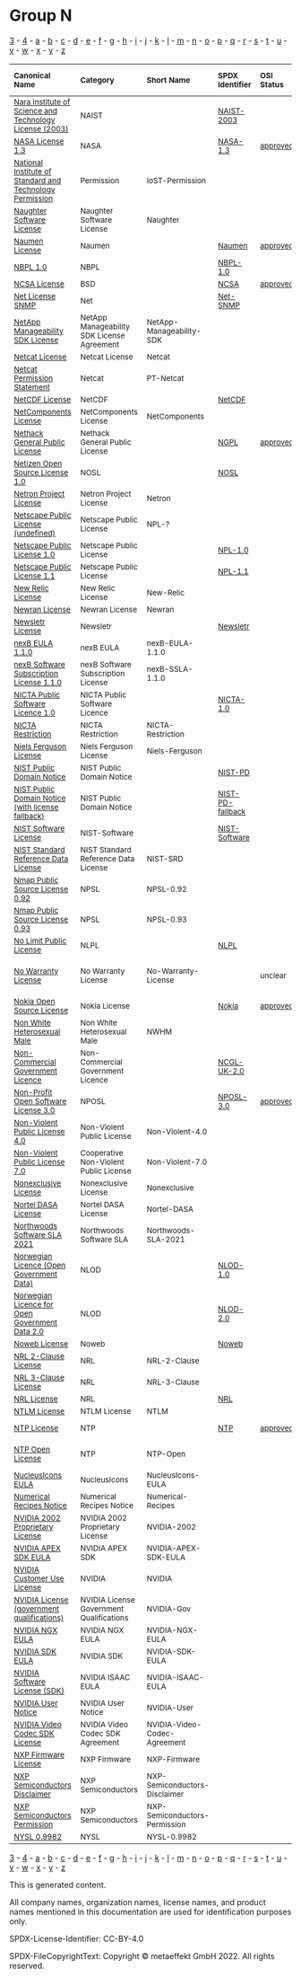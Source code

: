 # Group N

[3](../[3]/README.md) -
[4](../[4]/README.md) -
[a](../[a]/README.md) - 
[b](../[b]/README.md) - 
[c](../[c]/README.md) - 
[d](../[d]/README.md) - 
[e](../[e]/README.md) - 
[f](../[f]/README.md) - 
[g](../[g]/README.md) - 
[h](../[h]/README.md) - 
[i](../[i]/README.md) - 
[j](../[j]/README.md) - 
[k](../[k]/README.md) - 
[l](../[l]/README.md) - 
[m](../[m]/README.md) - 
[n](../[n]/README.md) - 
[o](../[o]/README.md) - 
[p](../[p]/README.md) - 
[q](../[q]/README.md) - 
[r](../[r]/README.md) - 
[s](../[s]/README.md) - 
[t](../[t]/README.md) - 
[u](../[u]/README.md) - 
[v](../[v]/README.md) - 
[w](../[w]/README.md) - 
[x](../[x]/README.md) - 
[y](../[y]/README.md) - 
[z](../[z]/README.md)

|<sup>Canonical Name</sup>|<sup>Category</sup>|<sup>Short Name</sup>|<sup>SPDX Identifier</sup>|<sup>OSI Status</sup>|<sup>Open CoDE Status</sup>|<sup>ScanCode</sup>|<sup>Matched ScanCode</sup>|<sup>Type</sup>|
| :-- | :-- | :-- | :-- | :-- | :-- | :-- | :-- | :-- |
|<sup>[Nara Institute of Science and Technology License (2003)]([na]/Nara-Institute-of-Science-and-Technology-License-(2003).yaml)</sup>|<sup>NAIST</sup>|<sup> </sup>|<sup>[NAIST-2003](https://spdx.org/licenses/NAIST-2003.html)</sup>| |<sup>approved</sup>|<sup>[naist-2003](https://github.com/nexB/scancode-toolkit/blob/develop/src/licensedcode/data/licenses/naist-2003.LICENSE)</sup>|<sup>[naist-2003](https://github.com/nexB/scancode-toolkit/blob/develop/src/licensedcode/data/licenses/naist-2003.LICENSE)</sup>|<sup>terms</sup>|
|<sup>[NASA License 1.3]([na]/NASA-License-1.3.yaml)</sup>|<sup>NASA</sup>|<sup> </sup>|<sup>[NASA-1.3](https://spdx.org/licenses/NASA-1.3.html)</sup>|<sup>[approved](https://opensource.org/licenses/?ls=NASA-1.3)</sup>| |<sup>[nasa-1.3](https://github.com/nexB/scancode-toolkit/blob/develop/src/licensedcode/data/licenses/nasa-1.3.LICENSE)</sup>|<sup>[nasa-1.3](https://github.com/nexB/scancode-toolkit/blob/develop/src/licensedcode/data/licenses/nasa-1.3.LICENSE)</sup>|<sup>terms</sup>|
|<sup>[National Institute of Standard and Technology Permission]([na]/National-Institute-of-Standard-and-Technology-Permission.yaml)</sup>|<sup>Permission</sup>|<sup>IoST-Permission</sup>| | | | |<sup>[mit-old-style](https://github.com/nexB/scancode-toolkit/blob/develop/src/licensedcode/data/licenses/mit-old-style.LICENSE)</sup>|<sup>terms</sup>|
|<sup>[Naughter Software License]([na]/Naughter-Software-License.yaml)</sup>|<sup>Naughter Software License</sup>|<sup>Naughter</sup>| | | |<sup>[naughter](https://github.com/nexB/scancode-toolkit/blob/develop/src/licensedcode/data/licenses/naughter.LICENSE)</sup>|<sup>[naughter](https://github.com/nexB/scancode-toolkit/blob/develop/src/licensedcode/data/licenses/naughter.LICENSE)</sup>|<sup>terms</sup>|
|<sup>[Naumen License]([na]/Naumen-License.yaml)</sup>|<sup>Naumen</sup>|<sup> </sup>|<sup>[Naumen](https://spdx.org/licenses/Naumen.html)</sup>|<sup>[approved](https://opensource.org/licenses/?ls=Naumen)</sup>|<sup>approved</sup>|<sup>[naumen](https://github.com/nexB/scancode-toolkit/blob/develop/src/licensedcode/data/licenses/naumen.LICENSE)</sup>|<sup>[naumen](https://github.com/nexB/scancode-toolkit/blob/develop/src/licensedcode/data/licenses/naumen.LICENSE)</sup>|<sup>terms</sup>|
|<sup>[NBPL 1.0]([nb]/NBPL-1.0.yaml)</sup>|<sup>NBPL</sup>|<sup> </sup>|<sup>[NBPL-1.0](https://spdx.org/licenses/NBPL-1.0.html)</sup>| | |<sup>[nbpl-1.0](https://github.com/nexB/scancode-toolkit/blob/develop/src/licensedcode/data/licenses/nbpl-1.0.LICENSE)</sup>|<sup>[nbpl-1.0](https://github.com/nexB/scancode-toolkit/blob/develop/src/licensedcode/data/licenses/nbpl-1.0.LICENSE)</sup>|<sup>terms</sup>|
|<sup>[NCSA License]([nc]/NCSA-License.yaml)</sup>|<sup>BSD</sup>|<sup> </sup>|<sup>[NCSA](https://spdx.org/licenses/NCSA.html)</sup>|<sup>[approved](https://opensource.org/licenses/?ls=NCSA)</sup>|<sup>approved</sup>|<sup>[uoi-ncsa](https://github.com/nexB/scancode-toolkit/blob/develop/src/licensedcode/data/licenses/uoi-ncsa.LICENSE)</sup>|<sup>[uoi-ncsa](https://github.com/nexB/scancode-toolkit/blob/develop/src/licensedcode/data/licenses/uoi-ncsa.LICENSE)</sup>|<sup>terms</sup>|
|<sup>[Net License SNMP]([ne]/Net-License-SNMP.yaml)</sup>|<sup>Net</sup>|<sup> </sup>|<sup>[Net-SNMP](https://spdx.org/licenses/Net-SNMP.html)</sup>| | | |<sup>[bsd-new](https://github.com/nexB/scancode-toolkit/blob/develop/src/licensedcode/data/licenses/bsd-new.LICENSE), [cmu-uc](https://github.com/nexB/scancode-toolkit/blob/develop/src/licensedcode/data/licenses/cmu-uc.LICENSE)</sup>|<sup>terms</sup>|
|<sup>[NetApp Manageability SDK License]([ne]/NetApp-Manageability-SDK-License.yaml)</sup>|<sup>NetApp Manageability SDK License Agreement</sup>|<sup>NetApp-Manageability-SDK</sup>| | | |<sup>[netapp-sdk-aug2020](https://github.com/nexB/scancode-toolkit/blob/develop/src/licensedcode/data/licenses/netapp-sdk-aug2020.LICENSE)</sup>|<sup>[netapp-sdk-aug2020](https://github.com/nexB/scancode-toolkit/blob/develop/src/licensedcode/data/licenses/netapp-sdk-aug2020.LICENSE)</sup>|<sup>terms</sup>|
|<sup>[Netcat License]([ne]/Netcat-License.yaml)</sup>|<sup>Netcat License</sup>|<sup>Netcat</sup>| | |<sup>approved</sup>|<sup>[netcat](https://github.com/nexB/scancode-toolkit/blob/develop/src/licensedcode/data/licenses/netcat.LICENSE)</sup>|<sup>[netcat](https://github.com/nexB/scancode-toolkit/blob/develop/src/licensedcode/data/licenses/netcat.LICENSE)</sup>|<sup>terms</sup>|
|<sup>[Netcat Permission Statement]([ne]/Netcat-Permission-Statement.yaml)</sup>|<sup>Netcat</sup>|<sup>PT-Netcat</sup>| | | | | |<sup>terms</sup>|
|<sup>[NetCDF License]([ne]/NetCDF-License.yaml)</sup>|<sup>NetCDF</sup>|<sup> </sup>|<sup>[NetCDF](https://spdx.org/licenses/NetCDF.html)</sup>| |<sup>approved</sup>|<sup>[netcdf](https://github.com/nexB/scancode-toolkit/blob/develop/src/licensedcode/data/licenses/netcdf.LICENSE)</sup>|<sup>[netcdf](https://github.com/nexB/scancode-toolkit/blob/develop/src/licensedcode/data/licenses/netcdf.LICENSE)</sup>|<sup>terms</sup>|
|<sup>[NetComponents License]([ne]/NetComponents-License.yaml)</sup>|<sup>NetComponents License</sup>|<sup>NetComponents</sup>| | | |<sup>[netcomponents](https://github.com/nexB/scancode-toolkit/blob/develop/src/licensedcode/data/licenses/netcomponents.LICENSE)</sup>|<sup>[netcomponents](https://github.com/nexB/scancode-toolkit/blob/develop/src/licensedcode/data/licenses/netcomponents.LICENSE)</sup>|<sup>terms</sup>|
|<sup>[Nethack General Public License]([ne]/Nethack-General-Public-License.yaml)</sup>|<sup>Nethack General Public License</sup>|<sup> </sup>|<sup>[NGPL](https://spdx.org/licenses/NGPL.html)</sup>|<sup>[approved](https://opensource.org/licenses/?ls=NGPL)</sup>|<sup>approved</sup>|<sup>[ngpl](https://github.com/nexB/scancode-toolkit/blob/develop/src/licensedcode/data/licenses/ngpl.LICENSE)</sup>|<sup>[ngpl](https://github.com/nexB/scancode-toolkit/blob/develop/src/licensedcode/data/licenses/ngpl.LICENSE)</sup>|<sup>terms</sup>|
|<sup>[Netizen Open Source License 1.0]([ne]/Netizen-Open-Source-License-1.0.yaml)</sup>|<sup>NOSL</sup>|<sup> </sup>|<sup>[NOSL](https://spdx.org/licenses/NOSL.html)</sup>| |<sup>approved</sup>|<sup>[nosl-1.0](https://github.com/nexB/scancode-toolkit/blob/develop/src/licensedcode/data/licenses/nosl-1.0.LICENSE)</sup>|<sup>[nosl-1.0](https://github.com/nexB/scancode-toolkit/blob/develop/src/licensedcode/data/licenses/nosl-1.0.LICENSE)</sup>|<sup>terms</sup>|
|<sup>[Netron Project License]([ne]/Netron-Project-License.yaml)</sup>|<sup>Netron Project License</sup>|<sup>Netron</sup>| | | |<sup>[netron](https://github.com/nexB/scancode-toolkit/blob/develop/src/licensedcode/data/licenses/netron.LICENSE)</sup>|<sup>[netron](https://github.com/nexB/scancode-toolkit/blob/develop/src/licensedcode/data/licenses/netron.LICENSE)</sup>|<sup>terms</sup>|
|<sup>[Netscape Public License (undefined)]([ne]/Netscape-Public-License-(undefined).yaml)</sup>|<sup>Netscape Public License</sup>|<sup>NPL-?</sup>| | | | | |<sup>terms</sup>|
|<sup>[Netscape Public License 1.0]([ne]/Netscape-Public-License-1.0.yaml)</sup>|<sup>Netscape Public License</sup>|<sup> </sup>|<sup>[NPL-1.0](https://spdx.org/licenses/NPL-1.0.html)</sup>| | |<sup>[npl-1.0](https://github.com/nexB/scancode-toolkit/blob/develop/src/licensedcode/data/licenses/npl-1.0.LICENSE)</sup>|<sup>[npl-1.0](https://github.com/nexB/scancode-toolkit/blob/develop/src/licensedcode/data/licenses/npl-1.0.LICENSE)</sup>|<sup>terms</sup>|
|<sup>[Netscape Public License 1.1]([ne]/Netscape-Public-License-1.1.yaml)</sup>|<sup>Netscape Public License</sup>|<sup> </sup>|<sup>[NPL-1.1](https://spdx.org/licenses/NPL-1.1.html)</sup>| |<sup>approved</sup>|<sup>[npl-1.1](https://github.com/nexB/scancode-toolkit/blob/develop/src/licensedcode/data/licenses/npl-1.1.LICENSE)</sup>|<sup>[npl-1.1](https://github.com/nexB/scancode-toolkit/blob/develop/src/licensedcode/data/licenses/npl-1.1.LICENSE)</sup>|<sup>terms</sup>|
|<sup>[New Relic License]([ne]/New-Relic-License.yaml)</sup>|<sup>New Relic License</sup>|<sup>New-Relic</sup>| | | |<sup>[new-relic](https://github.com/nexB/scancode-toolkit/blob/develop/src/licensedcode/data/licenses/new-relic.LICENSE)</sup>|<sup>[new-relic](https://github.com/nexB/scancode-toolkit/blob/develop/src/licensedcode/data/licenses/new-relic.LICENSE)</sup>|<sup>terms</sup>|
|<sup>[Newran License]([ne]/Newran-License.yaml)</sup>|<sup>Newran License</sup>|<sup>Newran</sup>| | | |<sup>[newran](https://github.com/nexB/scancode-toolkit/blob/develop/src/licensedcode/data/licenses/newran.LICENSE)</sup>|<sup>[newran](https://github.com/nexB/scancode-toolkit/blob/develop/src/licensedcode/data/licenses/newran.LICENSE)</sup>|<sup>terms</sup>|
|<sup>[Newsletr License]([ne]/Newsletr-License.yaml)</sup>|<sup>Newsletr</sup>|<sup> </sup>|<sup>[Newsletr](https://spdx.org/licenses/Newsletr.html)</sup>| | |<sup>[newsletr](https://github.com/nexB/scancode-toolkit/blob/develop/src/licensedcode/data/licenses/newsletr.LICENSE)</sup>|<sup>[newsletr](https://github.com/nexB/scancode-toolkit/blob/develop/src/licensedcode/data/licenses/newsletr.LICENSE)</sup>|<sup>terms</sup>|
|<sup>[nexB EULA 1.1.0]([ne]/nexB-EULA-1.1.0.yaml)</sup>|<sup>nexB EULA</sup>|<sup>nexB-EULA-1.1.0</sup>| | | |<sup>[nexb-eula-saas-1.1.0](https://github.com/nexB/scancode-toolkit/blob/develop/src/licensedcode/data/licenses/nexb-eula-saas-1.1.0.LICENSE)</sup>|<sup>[nexb-eula-saas-1.1.0](https://github.com/nexB/scancode-toolkit/blob/develop/src/licensedcode/data/licenses/nexb-eula-saas-1.1.0.LICENSE)</sup>|<sup>terms</sup>|
|<sup>[nexB Software Subscription License 1.1.0]([ne]/nexB-Software-Subscription-License-1.1.0.yaml)</sup>|<sup>nexB Software Subscription License</sup>|<sup>nexB-SSLA-1.1.0</sup>| | | |<sup>[nexb-ssla-1.1.0](https://github.com/nexB/scancode-toolkit/blob/develop/src/licensedcode/data/licenses/nexb-ssla-1.1.0.LICENSE)</sup>|<sup>[nexb-ssla-1.1.0](https://github.com/nexB/scancode-toolkit/blob/develop/src/licensedcode/data/licenses/nexb-ssla-1.1.0.LICENSE)</sup>|<sup>terms</sup>|
|<sup>[NICTA Public Software Licence 1.0]([ni]/NICTA-Public-Software-Licence-1.0.yaml)</sup>|<sup>NICTA Public Software Licence</sup>|<sup> </sup>|<sup>[NICTA-1.0](https://spdx.org/licenses/NICTA-1.0.html)</sup>| | |<sup>[nicta-psl](https://github.com/nexB/scancode-toolkit/blob/develop/src/licensedcode/data/licenses/nicta-psl.LICENSE)</sup>|<sup>[nicta-psl](https://github.com/nexB/scancode-toolkit/blob/develop/src/licensedcode/data/licenses/nicta-psl.LICENSE)</sup>|<sup>terms</sup>|
|<sup>[NICTA Restriction]([ni]/NICTA-Restriction.yaml)</sup>|<sup>NICTA Restriction</sup>|<sup>NICTA-Restriction</sup>| | | |<sup>[nicta-exception](https://github.com/nexB/scancode-toolkit/blob/develop/src/licensedcode/data/licenses/nicta-exception.LICENSE)</sup>|<sup>[nicta-exception](https://github.com/nexB/scancode-toolkit/blob/develop/src/licensedcode/data/licenses/nicta-exception.LICENSE)</sup>|<sup>terms</sup>|
|<sup>[Niels Ferguson License]([ni]/Niels-Ferguson-License.yaml)</sup>|<sup>Niels Ferguson License</sup>|<sup>Niels-Ferguson</sup>| | | |<sup>[niels-ferguson](https://github.com/nexB/scancode-toolkit/blob/develop/src/licensedcode/data/licenses/niels-ferguson.LICENSE)</sup>|<sup>[niels-ferguson](https://github.com/nexB/scancode-toolkit/blob/develop/src/licensedcode/data/licenses/niels-ferguson.LICENSE)</sup>|<sup>terms</sup>|
|<sup>[NIST Public Domain Notice]([ni]/NIST-Public-Domain-Notice.yaml)</sup>|<sup>NIST Public Domain Notice</sup>|<sup> </sup>|<sup>[NIST-PD](https://spdx.org/licenses/NIST-PD.html)</sup>| |<sup>approved</sup>|<sup>[nist-pd](https://github.com/nexB/scancode-toolkit/blob/develop/src/licensedcode/data/licenses/nist-pd.LICENSE)</sup>|<sup>[nist-pd](https://github.com/nexB/scancode-toolkit/blob/develop/src/licensedcode/data/licenses/nist-pd.LICENSE)</sup>|<sup>terms</sup>|
|<sup>[NIST Public Domain Notice (with license fallback)]([ni]/NIST-Public-Domain-Notice-(with-license-fallback).yaml)</sup>|<sup>NIST Public Domain Notice</sup>|<sup> </sup>|<sup>[NIST-PD-fallback](https://spdx.org/licenses/NIST-PD-fallback.html)</sup>| | |<sup>[nist-pd-fallback](https://github.com/nexB/scancode-toolkit/blob/develop/src/licensedcode/data/licenses/nist-pd-fallback.LICENSE)</sup>| |<sup>terms</sup>|
|<sup>[NIST Software License]([ni]/NIST-Software-License.yaml)</sup>|<sup>NIST-Software</sup>|<sup> </sup>|<sup>[NIST-Software](https://spdx.org/licenses/NIST-Software.html)</sup>| | | |<sup>[nist-pd](https://github.com/nexB/scancode-toolkit/blob/develop/src/licensedcode/data/licenses/nist-pd.LICENSE)</sup>|<sup>terms</sup>|
|<sup>[NIST Standard Reference Data License]([ni]/NIST-Standard-Reference-Data-License.yaml)</sup>|<sup>NIST Standard Reference Data License</sup>|<sup>NIST-SRD</sup>| | | |<sup>[nist-srd](https://github.com/nexB/scancode-toolkit/blob/develop/src/licensedcode/data/licenses/nist-srd.LICENSE)</sup>|<sup>[nist-srd](https://github.com/nexB/scancode-toolkit/blob/develop/src/licensedcode/data/licenses/nist-srd.LICENSE)</sup>|<sup>terms</sup>|
|<sup>[Nmap Public Source License 0.92]([nm]/Nmap-Public-Source-License-0.92.yaml)</sup>|<sup>NPSL</sup>|<sup>NPSL-0.92</sup>| | | |<sup>[npsl-exception-0.92](https://github.com/nexB/scancode-toolkit/blob/develop/src/licensedcode/data/licenses/npsl-exception-0.92.LICENSE)</sup>|<sup>[npsl-exception-0.92](https://github.com/nexB/scancode-toolkit/blob/develop/src/licensedcode/data/licenses/npsl-exception-0.92.LICENSE)</sup>|<sup>terms</sup>|
|<sup>[Nmap Public Source License 0.93]([nm]/Nmap-Public-Source-License-0.93.yaml)</sup>|<sup>NPSL</sup>|<sup>NPSL-0.93</sup>| | | |<sup>[npsl-exception-0.93](https://github.com/nexB/scancode-toolkit/blob/develop/src/licensedcode/data/licenses/npsl-exception-0.93.LICENSE)</sup>|<sup>[npsl-exception-0.93](https://github.com/nexB/scancode-toolkit/blob/develop/src/licensedcode/data/licenses/npsl-exception-0.93.LICENSE)</sup>|<sup>terms</sup>|
|<sup>[No Limit Public License]([no]/No-Limit-Public-License.yaml)</sup>|<sup>NLPL</sup>|<sup> </sup>|<sup>[NLPL](https://spdx.org/licenses/NLPL.html)</sup>| |<sup>approved</sup>|<sup>[nlpl](https://github.com/nexB/scancode-toolkit/blob/develop/src/licensedcode/data/licenses/nlpl.LICENSE)</sup>|<sup>[nlpl](https://github.com/nexB/scancode-toolkit/blob/develop/src/licensedcode/data/licenses/nlpl.LICENSE)</sup>|<sup>terms</sup>|
|<sup>[No Warranty License]([no]/No-Warranty-License.yaml)</sup>|<sup>No Warranty License</sup>|<sup>No-Warranty-License</sup>| |<sup>unclear</sup>| | |<sup>[bsd-new](https://github.com/nexB/scancode-toolkit/blob/develop/src/licensedcode/data/licenses/bsd-new.LICENSE), [unknown-license-reference](https://github.com/nexB/scancode-toolkit/blob/develop/src/licensedcode/data/licenses/unknown-license-reference.LICENSE)</sup>|<sup>terms</sup>|
|<sup>[Nokia Open Source License]([no]/Nokia-Open-Source-License.yaml)</sup>|<sup>Nokia License</sup>|<sup> </sup>|<sup>[Nokia](https://spdx.org/licenses/Nokia.html)</sup>|<sup>[approved](https://opensource.org/licenses/?ls=nokia)</sup>|<sup>approved</sup>|<sup>[nokos-1.0a](https://github.com/nexB/scancode-toolkit/blob/develop/src/licensedcode/data/licenses/nokos-1.0a.LICENSE)</sup>|<sup>[nokos-1.0a](https://github.com/nexB/scancode-toolkit/blob/develop/src/licensedcode/data/licenses/nokos-1.0a.LICENSE)</sup>|<sup>terms</sup>|
|<sup>[Non White Heterosexual Male]([no]/Non-White-Heterosexual-Male.yaml)</sup>|<sup>Non White Heterosexual Male</sup>|<sup>NWHM</sup>| | | |<sup>[nwhm](https://github.com/nexB/scancode-toolkit/blob/develop/src/licensedcode/data/licenses/nwhm.LICENSE)</sup>|<sup>[nwhm](https://github.com/nexB/scancode-toolkit/blob/develop/src/licensedcode/data/licenses/nwhm.LICENSE)</sup>|<sup>terms</sup>|
|<sup>[Non-Commercial Government Licence]([no]/Non-Commercial-Government-Licence.yaml)</sup>|<sup>Non-Commercial Government Licence</sup>|<sup> </sup>|<sup>[NCGL-UK-2.0](https://spdx.org/licenses/NCGL-UK-2.0.html)</sup>| | |<sup>[ncgl-uk-2.0](https://github.com/nexB/scancode-toolkit/blob/develop/src/licensedcode/data/licenses/ncgl-uk-2.0.LICENSE)</sup>|<sup>[ncgl-uk-2.0](https://github.com/nexB/scancode-toolkit/blob/develop/src/licensedcode/data/licenses/ncgl-uk-2.0.LICENSE)</sup>|<sup>terms</sup>|
|<sup>[Non-Profit Open Software License 3.0]([no]/Non-Profit-Open-Software-License-3.0.yaml)</sup>|<sup>NPOSL</sup>|<sup> </sup>|<sup>[NPOSL-3.0](https://spdx.org/licenses/NPOSL-3.0.html)</sup>|<sup>[approved](https://opensource.org/licenses/?ls=NPOSL-3.0)</sup>| |<sup>[nosl-3.0](https://github.com/nexB/scancode-toolkit/blob/develop/src/licensedcode/data/licenses/nosl-3.0.LICENSE)</sup>|<sup>[nosl-3.0](https://github.com/nexB/scancode-toolkit/blob/develop/src/licensedcode/data/licenses/nosl-3.0.LICENSE)</sup>|<sup>terms</sup>|
|<sup>[Non-Violent Public License 4.0]([no]/Non-Violent-Public-License-4.0.yaml)</sup>|<sup>Non-Violent Public License</sup>|<sup>Non-Violent-4.0</sup>| | | |<sup>[non-violent-4.0](https://github.com/nexB/scancode-toolkit/blob/develop/src/licensedcode/data/licenses/non-violent-4.0.LICENSE)</sup>|<sup>[non-violent-4.0](https://github.com/nexB/scancode-toolkit/blob/develop/src/licensedcode/data/licenses/non-violent-4.0.LICENSE)</sup>|<sup>terms</sup>|
|<sup>[Non-Violent Public License 7.0]([no]/Non-Violent-Public-License-7.0.yaml)</sup>|<sup>Cooperative Non-Violent Public License</sup>|<sup>Non-Violent-7.0</sup>| | | |<sup>[non-violent-7.0](https://github.com/nexB/scancode-toolkit/blob/develop/src/licensedcode/data/licenses/non-violent-7.0.LICENSE)</sup>|<sup>[non-violent-7.0](https://github.com/nexB/scancode-toolkit/blob/develop/src/licensedcode/data/licenses/non-violent-7.0.LICENSE)</sup>|<sup>terms</sup>|
|<sup>[Nonexclusive License]([no]/Nonexclusive-License.yaml)</sup>|<sup>Nonexclusive License</sup>|<sup>Nonexclusive</sup>| | | |<sup>[nonexclusive](https://github.com/nexB/scancode-toolkit/blob/develop/src/licensedcode/data/licenses/nonexclusive.LICENSE)</sup>| |<sup>terms</sup>|
|<sup>[Nortel DASA License]([no]/Nortel-DASA-License.yaml)</sup>|<sup>Nortel DASA License</sup>|<sup>Nortel-DASA</sup>| | | |<sup>[nortel-dasa](https://github.com/nexB/scancode-toolkit/blob/develop/src/licensedcode/data/licenses/nortel-dasa.LICENSE)</sup>|<sup>[nortel-dasa](https://github.com/nexB/scancode-toolkit/blob/develop/src/licensedcode/data/licenses/nortel-dasa.LICENSE)</sup>|<sup>terms</sup>|
|<sup>[Northwoods Software SLA 2021]([no]/Northwoods-Software-SLA-2021.yaml)</sup>|<sup>Northwoods Software SLA</sup>|<sup>Northwoods-SLA-2021</sup>| | | |<sup>[northwoods-sla-2021](https://github.com/nexB/scancode-toolkit/blob/develop/src/licensedcode/data/licenses/northwoods-sla-2021.LICENSE)</sup>|<sup>[northwoods-sla-2021](https://github.com/nexB/scancode-toolkit/blob/develop/src/licensedcode/data/licenses/northwoods-sla-2021.LICENSE)</sup>|<sup>terms</sup>|
|<sup>[Norwegian Licence (Open Government Data)]([no]/Norwegian-Licence-(Open-Government-Data).yaml)</sup>|<sup>NLOD</sup>|<sup> </sup>|<sup>[NLOD-1.0](https://spdx.org/licenses/NLOD-1.0.html)</sup>| | |<sup>[nlod-1.0](https://github.com/nexB/scancode-toolkit/blob/develop/src/licensedcode/data/licenses/nlod-1.0.LICENSE)</sup>|<sup>[nlod-1.0](https://github.com/nexB/scancode-toolkit/blob/develop/src/licensedcode/data/licenses/nlod-1.0.LICENSE)</sup>|<sup>terms</sup>|
|<sup>[Norwegian Licence for Open Government Data 2.0]([no]/Norwegian-Licence-for-Open-Government-Data-2.0.yaml)</sup>|<sup>NLOD</sup>|<sup> </sup>|<sup>[NLOD-2.0](https://spdx.org/licenses/NLOD-2.0.html)</sup>| | |<sup>[nlod-2.0](https://github.com/nexB/scancode-toolkit/blob/develop/src/licensedcode/data/licenses/nlod-2.0.LICENSE)</sup>|<sup>[nlod-2.0](https://github.com/nexB/scancode-toolkit/blob/develop/src/licensedcode/data/licenses/nlod-2.0.LICENSE)</sup>|<sup>terms</sup>|
|<sup>[Noweb License]([no]/Noweb-License.yaml)</sup>|<sup>Noweb</sup>|<sup> </sup>|<sup>[Noweb](https://spdx.org/licenses/Noweb.html)</sup>| |<sup>approved</sup>|<sup>[noweb](https://github.com/nexB/scancode-toolkit/blob/develop/src/licensedcode/data/licenses/noweb.LICENSE)</sup>|<sup>[noweb](https://github.com/nexB/scancode-toolkit/blob/develop/src/licensedcode/data/licenses/noweb.LICENSE)</sup>|<sup>terms</sup>|
|<sup>[NRL 2-Clause License]([nr]/NRL-2-Clause-License.yaml)</sup>|<sup>NRL</sup>|<sup>NRL-2-Clause</sup>| | | | |<sup>[bsd-new-tcpdump](https://github.com/nexB/scancode-toolkit/blob/develop/src/licensedcode/data/licenses/bsd-new-tcpdump.LICENSE)</sup>|<sup>terms</sup>|
|<sup>[NRL 3-Clause License]([nr]/NRL-3-Clause-License.yaml)</sup>|<sup>NRL</sup>|<sup>NRL-3-Clause</sup>| | | | |<sup>[bsd-4-clause-shortened](https://github.com/nexB/scancode-toolkit/blob/develop/src/licensedcode/data/licenses/bsd-4-clause-shortened.LICENSE)</sup>|<sup>terms</sup>|
|<sup>[NRL License]([nr]/NRL-License.yaml)</sup>|<sup>NRL</sup>|<sup> </sup>|<sup>[NRL](https://spdx.org/licenses/NRL.html)</sup>| |<sup>approved</sup>|<sup>[nrl](https://github.com/nexB/scancode-toolkit/blob/develop/src/licensedcode/data/licenses/nrl.LICENSE)</sup>|<sup>[nrl](https://github.com/nexB/scancode-toolkit/blob/develop/src/licensedcode/data/licenses/nrl.LICENSE)</sup>|<sup>terms</sup>|
|<sup>[NTLM License]([nt]/NTLM-License.yaml)</sup>|<sup>NTLM License</sup>|<sup>NTLM</sup>| | | |<sup>[ntlm](https://github.com/nexB/scancode-toolkit/blob/develop/src/licensedcode/data/licenses/ntlm.LICENSE)</sup>|<sup>[ntlm](https://github.com/nexB/scancode-toolkit/blob/develop/src/licensedcode/data/licenses/ntlm.LICENSE)</sup>|<sup>terms</sup>|
|<sup>[NTP License]([nt]/NTP-License.yaml)</sup>|<sup>NTP</sup>|<sup> </sup>|<sup>[NTP](https://spdx.org/licenses/NTP.html)</sup>|<sup>[approved](https://opensource.org/licenses/?ls=NTP)</sup>|<sup>approved</sup>|<sup>[network-time-protocol](https://github.com/nexB/scancode-toolkit/blob/develop/src/licensedcode/data/licenses/network-time-protocol.LICENSE), [ntpl](https://github.com/nexB/scancode-toolkit/blob/develop/src/licensedcode/data/licenses/ntpl.LICENSE)</sup>|<sup>[mit-old-style-no-advert](https://github.com/nexB/scancode-toolkit/blob/develop/src/licensedcode/data/licenses/mit-old-style-no-advert.LICENSE)</sup>|<sup>terms</sup>|
|<sup>[NTP Open License]([nt]/NTP-Open-License.yaml)</sup>|<sup>NTP</sup>|<sup>NTP-Open</sup>| | | | |<sup>[mit-old-style-no-advert](https://github.com/nexB/scancode-toolkit/blob/develop/src/licensedcode/data/licenses/mit-old-style-no-advert.LICENSE), [x11-opengroup](https://github.com/nexB/scancode-toolkit/blob/develop/src/licensedcode/data/licenses/x11-opengroup.LICENSE)</sup>|<sup>terms</sup>|
|<sup>[NucleusIcons EULA]([nu]/NucleusIcons-EULA.yaml)</sup>|<sup>NucleusIcons</sup>|<sup>NucleusIcons-EULA</sup>| | | |<sup>[nucleusicons-eula](https://github.com/nexB/scancode-toolkit/blob/develop/src/licensedcode/data/licenses/nucleusicons-eula.LICENSE)</sup>|<sup>[nucleusicons-eula](https://github.com/nexB/scancode-toolkit/blob/develop/src/licensedcode/data/licenses/nucleusicons-eula.LICENSE)</sup>|<sup>terms</sup>|
|<sup>[Numerical Recipes Notice]([nu]/Numerical-Recipes-Notice.yaml)</sup>|<sup>Numerical Recipes Notice</sup>|<sup>Numerical-Recipes</sup>| | | |<sup>[numerical-recipes-notice](https://github.com/nexB/scancode-toolkit/blob/develop/src/licensedcode/data/licenses/numerical-recipes-notice.LICENSE)</sup>|<sup>[numerical-recipes-notice](https://github.com/nexB/scancode-toolkit/blob/develop/src/licensedcode/data/licenses/numerical-recipes-notice.LICENSE)</sup>|<sup>terms</sup>|
|<sup>[NVIDIA 2002 Proprietary License]([nv]/NVIDIA-2002-Proprietary-License.yaml)</sup>|<sup>NVIDIA 2002 Proprietary License</sup>|<sup>NVIDIA-2002</sup>| | | |<sup>[nvidia-2002](https://github.com/nexB/scancode-toolkit/blob/develop/src/licensedcode/data/licenses/nvidia-2002.LICENSE)</sup>|<sup>[nvidia-2002](https://github.com/nexB/scancode-toolkit/blob/develop/src/licensedcode/data/licenses/nvidia-2002.LICENSE)</sup>|<sup>terms</sup>|
|<sup>[NVIDIA APEX SDK EULA]([nv]/NVIDIA-APEX-SDK-EULA.yaml)</sup>|<sup>NVIDIA APEX SDK</sup>|<sup>NVIDIA-APEX-SDK-EULA</sup>| | | |<sup>[nvidia-apex-sdk-eula-2011](https://github.com/nexB/scancode-toolkit/blob/develop/src/licensedcode/data/licenses/nvidia-apex-sdk-eula-2011.LICENSE)</sup>| |<sup>terms</sup>|
|<sup>[NVIDIA Customer Use License]([nv]/NVIDIA-Customer-Use-License.yaml)</sup>|<sup>NVIDIA</sup>|<sup>NVIDIA</sup>| | | | |<sup>[proprietary-license](https://github.com/nexB/scancode-toolkit/blob/develop/src/licensedcode/data/licenses/proprietary-license.LICENSE)</sup>|<sup>terms</sup>|
|<sup>[NVIDIA License (government qualifications)]([nv]/NVIDIA-License-(government-qualifications).yaml)</sup>|<sup>NVIDIA License Government Qualifications</sup>|<sup>NVIDIA-Gov</sup>| | | |<sup>[nvidia-gov](https://github.com/nexB/scancode-toolkit/blob/develop/src/licensedcode/data/licenses/nvidia-gov.LICENSE)</sup>|<sup>[nvidia-gov](https://github.com/nexB/scancode-toolkit/blob/develop/src/licensedcode/data/licenses/nvidia-gov.LICENSE)</sup>|<sup>terms</sup>|
|<sup>[NVIDIA NGX EULA]([nv]/NVIDIA-NGX-EULA.yaml)</sup>|<sup>NVIDIA NGX EULA</sup>|<sup>NVIDIA-NGX-EULA</sup>| | | |<sup>[nvidia-ngx-eula-2019](https://github.com/nexB/scancode-toolkit/blob/develop/src/licensedcode/data/licenses/nvidia-ngx-eula-2019.LICENSE)</sup>|<sup>[nvidia-ngx-eula-2019](https://github.com/nexB/scancode-toolkit/blob/develop/src/licensedcode/data/licenses/nvidia-ngx-eula-2019.LICENSE)</sup>|<sup>terms</sup>|
|<sup>[NVIDIA SDK EULA]([nv]/NVIDIA-SDK-EULA.yaml)</sup>|<sup>NVIDIA SDK</sup>|<sup>NVIDIA-SDK-EULA</sup>| | | |<sup>[nvidia-sdk-eula-v0.11](https://github.com/nexB/scancode-toolkit/blob/develop/src/licensedcode/data/licenses/nvidia-sdk-eula-v0.11.LICENSE)</sup>| |<sup>terms</sup>|
|<sup>[NVIDIA Software License (SDK)]([nv]/NVIDIA-Software-License-(SDK).yaml)</sup>|<sup>NVIDIA ISAAC EULA</sup>|<sup>NVIDIA-ISAAC-EULA</sup>| | | |<sup>[nvidia-isaac-eula-2019.1](https://github.com/nexB/scancode-toolkit/blob/develop/src/licensedcode/data/licenses/nvidia-isaac-eula-2019.1.LICENSE)</sup>|<sup>[nvidia-isaac-eula-2019.1](https://github.com/nexB/scancode-toolkit/blob/develop/src/licensedcode/data/licenses/nvidia-isaac-eula-2019.1.LICENSE)</sup>|<sup>terms</sup>|
|<sup>[NVIDIA User Notice]([nv]/NVIDIA-User-Notice.yaml)</sup>|<sup>NVIDIA User Notice</sup>|<sup>NVIDIA-User</sup>| | | |<sup>[nvidia](https://github.com/nexB/scancode-toolkit/blob/develop/src/licensedcode/data/licenses/nvidia.LICENSE)</sup>|<sup>[nvidia](https://github.com/nexB/scancode-toolkit/blob/develop/src/licensedcode/data/licenses/nvidia.LICENSE)</sup>|<sup>terms</sup>|
|<sup>[NVIDIA Video Codec SDK License]([nv]/NVIDIA-Video-Codec-SDK-License.yaml)</sup>|<sup>NVIDIA Video Codec SDK Agreement</sup>|<sup>NVIDIA-Video-Codec-Agreement</sup>| | | |<sup>[nvidia-video-codec-agreement](https://github.com/nexB/scancode-toolkit/blob/develop/src/licensedcode/data/licenses/nvidia-video-codec-agreement.LICENSE)</sup>|<sup>[nvidia-video-codec-agreement](https://github.com/nexB/scancode-toolkit/blob/develop/src/licensedcode/data/licenses/nvidia-video-codec-agreement.LICENSE)</sup>|<sup>terms</sup>|
|<sup>[NXP Firmware License]([nx]/NXP-Firmware-License.yaml)</sup>|<sup>NXP Firmware</sup>|<sup>NXP-Firmware</sup>| | | |<sup>[nxp-firmware-patent](https://github.com/nexB/scancode-toolkit/blob/develop/src/licensedcode/data/licenses/nxp-firmware-patent.LICENSE)</sup>|<sup>[nxp-firmware-patent](https://github.com/nexB/scancode-toolkit/blob/develop/src/licensedcode/data/licenses/nxp-firmware-patent.LICENSE)</sup>|<sup>terms</sup>|
|<sup>[NXP Semiconductors Disclaimer]([nx]/NXP-Semiconductors-Disclaimer.yaml)</sup>|<sup>NXP Semiconductors</sup>|<sup>NXP-Semiconductors-Disclaimer</sup>| | | |<sup>[nxp-warranty-disclaimer](https://github.com/nexB/scancode-toolkit/blob/develop/src/licensedcode/data/licenses/nxp-warranty-disclaimer.LICENSE)</sup>|<sup>[nxp-warranty-disclaimer](https://github.com/nexB/scancode-toolkit/blob/develop/src/licensedcode/data/licenses/nxp-warranty-disclaimer.LICENSE)</sup>|<sup>terms</sup>|
|<sup>[NXP Semiconductors Permission]([nx]/NXP-Semiconductors-Permission.yaml)</sup>|<sup>NXP Semiconductors</sup>|<sup>NXP-Semiconductors-Permission</sup>| | | |<sup>[nxp-microcontroller-proprietary](https://github.com/nexB/scancode-toolkit/blob/develop/src/licensedcode/data/licenses/nxp-microcontroller-proprietary.LICENSE)</sup>|<sup>[nxp-microcontroller-proprietary](https://github.com/nexB/scancode-toolkit/blob/develop/src/licensedcode/data/licenses/nxp-microcontroller-proprietary.LICENSE)</sup>|<sup>terms</sup>|
|<sup>[NYSL 0.9982]([ny]/NYSL-0.9982.yaml)</sup>|<sup>NYSL</sup>|<sup>NYSL-0.9982</sup>| | | |<sup>[nysl-0.9982](https://github.com/nexB/scancode-toolkit/blob/develop/src/licensedcode/data/licenses/nysl-0.9982.LICENSE)</sup>|<sup>[nysl-0.9982](https://github.com/nexB/scancode-toolkit/blob/develop/src/licensedcode/data/licenses/nysl-0.9982.LICENSE)</sup>|<sup>terms</sup>|

[3](../[3]/README.md) -
[4](../[4]/README.md) -
[a](../[a]/README.md) - 
[b](../[b]/README.md) - 
[c](../[c]/README.md) - 
[d](../[d]/README.md) - 
[e](../[e]/README.md) - 
[f](../[f]/README.md) - 
[g](../[g]/README.md) - 
[h](../[h]/README.md) - 
[i](../[i]/README.md) - 
[j](../[j]/README.md) - 
[k](../[k]/README.md) - 
[l](../[l]/README.md) - 
[m](../[m]/README.md) - 
[n](../[n]/README.md) - 
[o](../[o]/README.md) - 
[p](../[p]/README.md) - 
[q](../[q]/README.md) - 
[r](../[r]/README.md) - 
[s](../[s]/README.md) - 
[t](../[t]/README.md) - 
[u](../[u]/README.md) - 
[v](../[v]/README.md) - 
[w](../[w]/README.md) - 
[x](../[x]/README.md) - 
[y](../[y]/README.md) - 
[z](../[z]/README.md)


This is generated content.

All company names, organization names, license names, and product names mentioned in this documentation are used for identification purposes only.

SPDX-License-Identifier: CC-BY-4.0

SPDX-FileCopyrightText: Copyright © metaeffekt GmbH 2022. All rights reserved.
